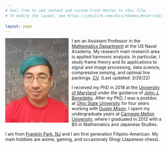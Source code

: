 ```yaml
---
# Feel free to add content and custom Front Matter to this file.
# To modify the layout, see https://jekyllrb.com/docs/themes/#overriding-theme-defaults

layout: page
---
```

<img src="mmagsino_pic.jpg"
     style="float: left; margin-right: 10px;" />

I am an Assistant Professor in the 
[Mathematics Department](https://www.usna.edu/MathDept/index.php)
at the US Naval Academy. My research main research area is
applied harmonic analysis. In particular, I study frame theory and its
applications to signal and image processing, data science, compressive sensing,
and optimal line packings.
[CV]({{site.url}}/mmagsino_cv.pdf). (Last updated: 3/26/22)

I received my PhD in 2018 at the 
[University of Maryland](https://www-math.umd.edu/)
under the guidance of 
[John J. Benedetto](https://www.math.umd.edu/~jjb/). 
After my PhD, I was a postdoc at [Ohio State University](https://math.osu.edu/)
for four years working with 
[Dustin Mixon](https://people.math.osu.edu/mixon.23/).
I spent my undergraduate
years at 
[Carnegie Mellon University](https://www.cmu.edu/math/index.html), where I
graduated in 2012 with a BS in Mathematics and Japanese Studies.

I am from [Franklin Park, NJ](https://goo.gl/maps/FFr7jRkiyjX999x66) 
and I am first generation Filipino-American. 
My main hobbies are anime, gaming, and occasionaly
Shogi (Japanese chess).
